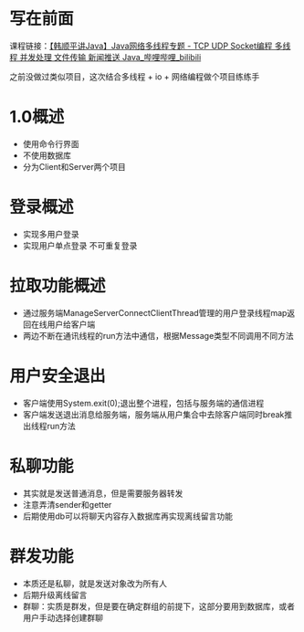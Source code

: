 # 写在前面

课程链接：[【韩顺平讲Java】Java网络多线程专题 - TCP UDP Socket编程 多线程 并发处理 文件传输 新闻推送 Java_哔哩哔哩_bilibili](https://www.bilibili.com/video/BV1j54y1b7qv?p=1)

之前没做过类似项目，这次结合多线程 + io + 网络编程做个项目练练手

# 1.0概述

- 使用命令行界面
- 不使用数据库
- 分为Client和Server两个项目

# 登录概述

- 实现多用户登录
- 实现用户单点登录 不可重复登录

# 拉取功能概述
- 通过服务端ManageServerConnectClientThread管理的用户登录线程map返回在线用户给客户端
- 两边不断在通讯线程的run方法中通信，根据Message类型不同调用不同方法

# 用户安全退出

- 客户端使用System.exit(0);退出整个进程，包括与服务端的通信进程
- 客户端发送退出消息给服务端，服务端从用户集合中去除客户端同时break推出线程run方法

# 私聊功能

- 其实就是发送普通消息，但是需要服务器转发
- 注意弄清sender和getter
- 后期使用db可以将聊天内容存入数据库再实现离线留言功能

# 群发功能

- 本质还是私聊，就是发送对象改为所有人
- 后期升级离线留言
- 群聊：实质是群发，但是要在确定群组的前提下，这部分要用到数据库，或者用户手动选择创建群聊
